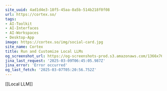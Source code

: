 ```yaml
---
site_uuid: 4ad1d4e3-18f5-45aa-8a5b-514b218f0f08
url: https://cortex.so/
tags:
- AI-Toolkit
- AI-Interfaces
- AI-Workspaces
- Desktop-App
image: https://cortex.so/img/social-card.jpg
site_name: Cortex
title: Run and Customize Local LLMs
og_screenshot_url: https://og-screenshots-prod.s3.amazonaws.com/1366x768/80/false/66cfbaa49afdb46a6bc5731680239a18f278651ed03ad3107ce475d8bffc1b40.jpeg
jina_last_request: '2025-03-09T06:45:05.987Z'
jina_error: 'Error occurred'
og_last_fetch: '2025-03-07T05:20:56.752Z'
---
```

[[Local LLM]] 
